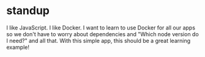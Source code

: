 # standup
I like JavaScript. I like Docker. I want to learn to use Docker for all our apps so we don't have to worry about dependencies and "Which node version do I need?" and all that. With this simple app, this should be a great learning example!
